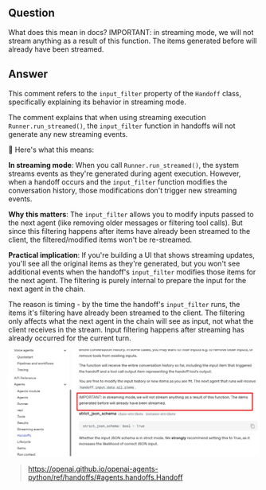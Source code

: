 
## Question
What does this mean in docs? IMPORTANT: in streaming mode, we will not stream anything as a result of this function. The items generated before will already have been streamed.

## Answer

This comment refers to the `input_filter` property of the `Handoff` class, specifically explaining its behavior in streaming mode.

The comment explains that when using streaming execution `Runner.run_streamed()`, the `input_filter` function in handoffs will not generate any new streaming events.

💠 Here's what this means:

**In streaming mode**: When you call `Runner.run_streamed()`, the system streams events as they're generated during agent execution. However, when a handoff occurs and the `input_filter` function modifies the conversation history, those modifications don't trigger new streaming events.

**Why this matters**: The `input_filter` allows you to modify inputs passed to the next agent (like removing older messages or filtering tool calls). But since this filtering happens after items have already been streamed to the client, the filtered/modified items won't be re-streamed.

**Practical implication**: If you're building a UI that shows streaming updates, you'll see all the original items as they're generated, but you won't see additional events when the handoff's `input_filter` modifies those items for the next agent. The filtering is purely internal to prepare the input for the next agent in the chain.

The reason is timing - by the time the handoff's `input_filter` runs, the items it's filtering have already been streamed to the client. The filtering only affects what the next agent in the chain will see as input, not what the client receives in the stream. Input filtering happens after streaming has already occurred for the current turn.



![Source of the question](question_source.png)
> https://openai.github.io/openai-agents-python/ref/handoffs/#agents.handoffs.Handoff
